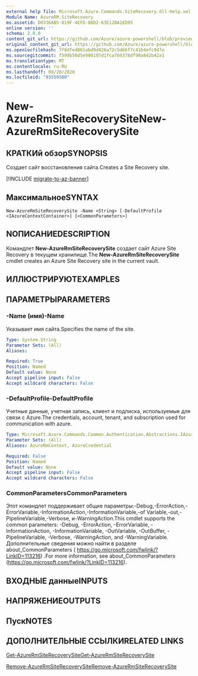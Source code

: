 ```yaml
---
external help file: Microsoft.Azure.Commands.SiteRecovery.dll-Help.xml
Module Name: AzureRM.SiteRecovery
ms.assetid: D0336AB5-019F-4EFD-88D2-63E12BA1ED95
online version: ''
schema: 2.0.0
content_git_url: https://github.com/Azure/azure-powershell/blob/preview/src/ResourceManager/SiteRecovery/Commands.SiteRecovery/help/New-AzureRmSiteRecoverySite.md
original_content_git_url: https://github.com/Azure/azure-powershell/blob/preview/src/ResourceManager/SiteRecovery/Commands.SiteRecovery/help/New-AzureRmSiteRecoverySite.md
ms.openlocfilehash: 7f8dfed861abd9d426a72c5d66f7c41b4efc947e
ms.sourcegitcommit: f599b50d5e980197d1fca769378df90a842b42a1
ms.translationtype: MT
ms.contentlocale: ru-RU
ms.lasthandoff: 08/20/2020
ms.locfileid: "93559500"
---
```

# <span data-ttu-id="f3572-101">New-AzureRmSiteRecoverySite</span><span class="sxs-lookup"><span data-stu-id="f3572-101">New-AzureRmSiteRecoverySite</span></span>

## <span data-ttu-id="f3572-102">КРАТКИй обзор</span><span class="sxs-lookup"><span data-stu-id="f3572-102">SYNOPSIS</span></span>
<span data-ttu-id="f3572-103">Создает сайт восстановления сайта.</span><span class="sxs-lookup"><span data-stu-id="f3572-103">Creates a Site Recovery site.</span></span>

[!INCLUDE [migrate-to-az-banner](../../includes/migrate-to-az-banner.md)]

## <span data-ttu-id="f3572-104">Максимальное</span><span class="sxs-lookup"><span data-stu-id="f3572-104">SYNTAX</span></span>

```
New-AzureRmSiteRecoverySite -Name <String> [-DefaultProfile <IAzureContextContainer>] [<CommonParameters>]
```

## <span data-ttu-id="f3572-105">NОПИСАНИЕ</span><span class="sxs-lookup"><span data-stu-id="f3572-105">DESCRIPTION</span></span>
<span data-ttu-id="f3572-106">Командлет **New-AzureRmSiteRecoverySite** создает сайт Azure Site Recovery в текущем хранилище.</span><span class="sxs-lookup"><span data-stu-id="f3572-106">The **New-AzureRmSiteRecoverySite** cmdlet creates an Azure Site Recovery site in the current vault.</span></span>

## <span data-ttu-id="f3572-107">ИЛЛЮСТРИРУЮТ</span><span class="sxs-lookup"><span data-stu-id="f3572-107">EXAMPLES</span></span>

## <span data-ttu-id="f3572-108">ПАРАМЕТРЫ</span><span class="sxs-lookup"><span data-stu-id="f3572-108">PARAMETERS</span></span>

### <span data-ttu-id="f3572-109">-Name (имя)</span><span class="sxs-lookup"><span data-stu-id="f3572-109">-Name</span></span>
<span data-ttu-id="f3572-110">Указывает имя сайта.</span><span class="sxs-lookup"><span data-stu-id="f3572-110">Specifies the name of the site.</span></span>

```yaml
Type: System.String
Parameter Sets: (All)
Aliases: 

Required: True
Position: Named
Default value: None
Accept pipeline input: False
Accept wildcard characters: False
```

### <span data-ttu-id="f3572-111">-DefaultProfile</span><span class="sxs-lookup"><span data-stu-id="f3572-111">-DefaultProfile</span></span>
<span data-ttu-id="f3572-112">Учетные данные, учетная запись, клиент и подписка, используемые для связи с Azure.</span><span class="sxs-lookup"><span data-stu-id="f3572-112">The credentials, account, tenant, and subscription used for communication with azure.</span></span>

```yaml
Type: Microsoft.Azure.Commands.Common.Authentication.Abstractions.IAzureContextContainer
Parameter Sets: (All)
Aliases: AzureRmContext, AzureCredential

Required: False
Position: Named
Default value: None
Accept pipeline input: False
Accept wildcard characters: False
```

### <span data-ttu-id="f3572-113">CommonParameters</span><span class="sxs-lookup"><span data-stu-id="f3572-113">CommonParameters</span></span>
<span data-ttu-id="f3572-114">Этот командлет поддерживает общие параметры:-Debug,-ErrorAction,-ErrorVariable,-InformationAction,-InformationVariable,-of Variable,-out,-PipelineVariable,-Verbose, и-WarningAction.</span><span class="sxs-lookup"><span data-stu-id="f3572-114">This cmdlet supports the common parameters: -Debug, -ErrorAction, -ErrorVariable, -InformationAction, -InformationVariable, -OutVariable, -OutBuffer, -PipelineVariable, -Verbose, -WarningAction, and -WarningVariable.</span></span> <span data-ttu-id="f3572-115">Дополнительные сведения можно найти в разделе about_CommonParameters ( https://go.microsoft.com/fwlink/?LinkID=113216) .</span><span class="sxs-lookup"><span data-stu-id="f3572-115">For more information, see about_CommonParameters (https://go.microsoft.com/fwlink/?LinkID=113216).</span></span>

## <span data-ttu-id="f3572-116">ВХОДНЫЕ данные</span><span class="sxs-lookup"><span data-stu-id="f3572-116">INPUTS</span></span>

## <span data-ttu-id="f3572-117">НАПРЯЖЕНИЕ</span><span class="sxs-lookup"><span data-stu-id="f3572-117">OUTPUTS</span></span>

## <span data-ttu-id="f3572-118">Пуск</span><span class="sxs-lookup"><span data-stu-id="f3572-118">NOTES</span></span>

## <span data-ttu-id="f3572-119">ДОПОЛНИТЕЛЬНЫЕ ССЫЛКИ</span><span class="sxs-lookup"><span data-stu-id="f3572-119">RELATED LINKS</span></span>

[<span data-ttu-id="f3572-120">Get-AzureRmSiteRecoverySite</span><span class="sxs-lookup"><span data-stu-id="f3572-120">Get-AzureRmSiteRecoverySite</span></span>](./Get-AzureRmSiteRecoverySite.md)

[<span data-ttu-id="f3572-121">Remove-AzureRmSiteRecoverySite</span><span class="sxs-lookup"><span data-stu-id="f3572-121">Remove-AzureRmSiteRecoverySite</span></span>](./Remove-AzureRmSiteRecoverySite.md)

